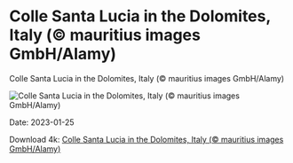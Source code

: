 # Colle Santa Lucia in the Dolomites, Italy (© mauritius images GmbH/Alamy)

Colle Santa Lucia in the Dolomites, Italy (© mauritius images GmbH/Alamy)

![Colle Santa Lucia in the Dolomites, Italy (© mauritius images GmbH/Alamy)](https://bing.com/th?id=OHR.ColleSantaLucia_EN-US2362622808_UHD.jpg&w=1024&h=576)

Date: 2023-01-25

Download 4k: [Colle Santa Lucia in the Dolomites, Italy (© mauritius images GmbH/Alamy)](https://bing.com/th?id=OHR.ColleSantaLucia_EN-US2362622808_UHD.jpg)

